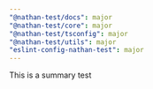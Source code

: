 ```yaml
---
"@nathan-test/docs": major
"@nathan-test/core": major
"@nathan-test/tsconfig": major
"@nathan-test/utils": major
"eslint-config-nathan-test": major
---
```


This is a summary test
